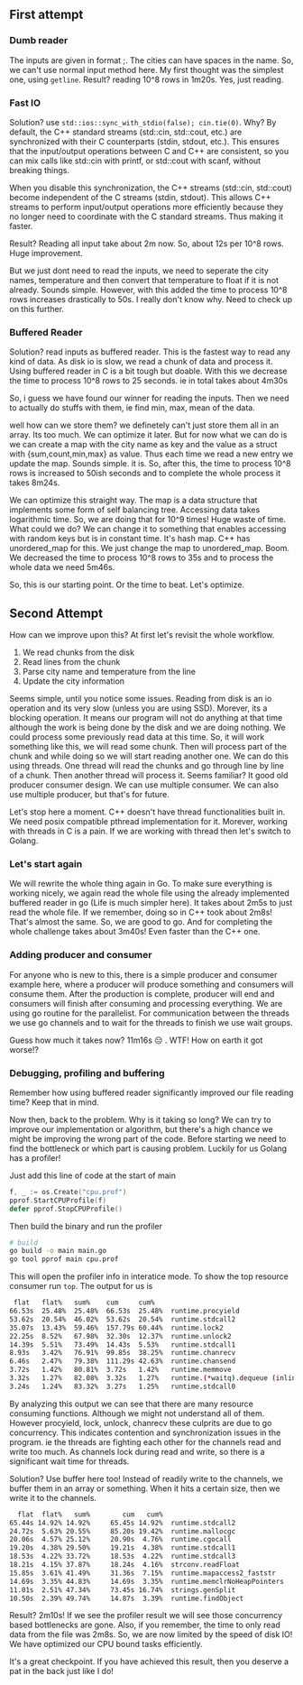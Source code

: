
## First attempt

### Dumb reader
The inputs are given in format <city>;<temp>. The cities can have spaces in the name. So, we can't use normal input method here. My first thought was the simplest one, using `getline`. Result? reading 10^8 rows in 1m20s. Yes, just reading. 

### Fast IO
Solution? use `std::ios::sync_with_stdio(false); cin.tie(0)`. Why?
By default, the C++ standard streams (std::cin, std::cout, etc.) are synchronized with their C counterparts (stdin, stdout, etc.). This ensures that the input/output operations between C and C++ are consistent, so you can mix calls like std::cin with printf, or std::cout with scanf, without breaking things.

When you disable this synchronization, the C++ streams (std::cin, std::cout) become independent of the C streams (stdin, stdout). This allows C++ streams to perform input/output operations more efficiently because they no longer need to coordinate with the C standard streams. Thus making it faster.

Result? Reading all input take about 2m now. So, about 12s per 10^8 rows. Huge improvement. 


But we just dont need to read the inputs, we need to seperate the city names, temperature and then convert that temperature to float if it is not already. Sounds simple. However, with this added the time to process 10^8 rows increases drastically to 50s. I really don't know why. Need to check up on this further. 

### Buffered Reader

Solution? read inputs as buffered reader. This is the fastest way to read any kind of data. As disk io is slow, we read a chunk of data and process it. Using buffered reader in C is a bit tough but doable. With this we decrease the time to process 10^8 rows to 25 seconds. ie in total takes about 4m30s

So, i guess we have found our winner for reading the inputs. Then we need to actually do stuffs with them, ie find min, max, mean of the data.

well how can we store them? we definetely can't just store them all in an array. Its too much. We can optimize it later. But for now what we can do is we can create a map with the city name as key and the value as a struct with {sum,count,min,max} as value. Thus each time we read a new entry we update the map. Sounds simple. it is. So, after this, the time to process 10^8 rows is increased to 50ish seconds and to complete the whole process it takes 8m24s. 

We can optimize this straight way. The map is a data structure that implements some form of self balancing tree. Accessing data takes logarithmic time. So, we are doing that for 10^9 times! Huge waste of time. What could we do? We can change it to something that enables accessing with random keys but is in constant time. It's hash map. C++ has unordered_map for this. We just change the map to unordered_map. Boom. We decreased the time to process 10^8 rows to 35s and to process the whole data we need 5m46s. 

So, this is our starting point. Or the time to beat. Let's optimize.



## Second Attempt
How can we improve upon this? At first let's revisit the whole workflow. 
1. We read chunks from the disk
1. Read lines from the chunk
1. Parse city name and temperature from the line
1. Update the city information

Seems simple, until you notice some issues. Reading from disk is an io operation and its very slow (unless you are using SSD). Morever, its a blocking operation. It means our program will not do anything at that time although the work is being done by the disk and we are doing nothing. We could process some previously read data at this time. So, it will work something like this, we will read some chunk. Then will process part of the chunk and while doing so we will start reading another one. We can do this using threads. One thread will read the chunks and go through line by line of a chunk. Then another thread will process it. Seems familiar? It good old producer consumer design. We can use multiple consumer. We can also use multiple producer, but that's for future. 

Let's stop here a moment. C++ doesn't have thread functionalities built in. We need posix compatible pthread implementation for it. Morever, working with threads in C is a pain. If we are working with thread then let's switch to Golang. 

### Let's start again
We will rewrite the whole thing again in Go. To make sure everything is working nicely, we again read the whole file using the already implemented buffered reader in go (Life is much simpler here). It takes about 2m5s to just read the whole file. If we remember, doing so in C++ took about 2m8s! That's almost the same. So, we are good to go. And for completing the whole challenge takes about 3m40s! Even faster than the C++ one.

### Adding producer and consumer
For anyone who is new to this, there is a simple producer and consumer example here, where a producer will produce something and consumers will consume them. After the production is complete, producer will end and consumers will finish after consuming and processing everything. We are using go routine for the parallelist. For communication between the threads we use go channels and to wait for the threads to finish we use wait groups. 

Guess how much it takes now? 11m16s 😑 . WTF! How on earth it got worse!?

### Debugging, profiling and buffering

Remember how using buffered reader significantly improved our file reading time? Keep that in mind. 

Now then, back to the problem. Why is it taking so long? We can try to improve our implementation or algorithm, but there's a high chance we might be improving the wrong part of the code. Before starting we need to find the bottleneck or which part is causing problem. Luckily for us Golang has a profiler! 

Just add this line of code at the start of main
```go
f, _ := os.Create("cpu.prof")
pprof.StartCPUProfile(f)
defer pprof.StopCPUProfile()
```
Then build the binary and run the profiler
```bash
# build
go build -o main main.go
go tool pprof main cpu.prof
```
This will open the profiler info in interatice mode. To show the top resource consumer run `top`. The output for us is
```bash
 flat   flat%   sum%    cum     cum%
66.53s  25.48%  25.48%  66.53s  25.48%  runtime.procyield
53.62s  20.54%  46.02%  53.62s  20.54%  runtime.stdcall2
35.07s  13.43%  59.46%  157.79s 60.44%  runtime.lock2
22.25s  8.52%   67.98%  32.30s  12.37%  runtime.unlock2
14.39s  5.51%   73.49%  14.43s  5.53%   runtime.stdcall1
8.93s   3.42%   76.91%  99.85s  38.25%  runtime.chanrecv
6.46s   2.47%   79.38%  111.29s 42.63%  runtime.chansend
3.72s   1.42%   80.81%  3.72s   1.42%   runtime.memmove
3.32s   1.27%   82.08%  3.32s   1.27%   runtime.(*waitq).dequeue (inline)
3.24s   1.24%   83.32%  3.27s   1.25%   runtime.stdcall0
```
By analyzing this output we can see that there are many resource consuming functions. Although we might not understand all of them. However procyield, lock, unlock, chanrecv these culprits are due to go concurrency. This indicates contention and synchronization issues in the program. ie the threads are fighting each other for the channels read and write too much. As channels lock during read and write, so there is a significant wait time for threads.

Solution? Use buffer here too! Instead of readily write to the channels, we buffer them in an array or something. When it hits a certain size, then we write it to the channels. 

```bash
  flat  flat%   sum%        cum   cum%
65.44s 14.92% 14.92%     65.45s 14.92%  runtime.stdcall2
24.72s  5.63% 20.55%     85.20s 19.42%  runtime.mallocgc
20.06s  4.57% 25.12%     20.90s  4.76%  runtime.cgocall
19.20s  4.38% 29.50%     19.21s  4.38%  runtime.stdcall1
18.53s  4.22% 33.72%     18.53s  4.22%  runtime.stdcall3
18.21s  4.15% 37.87%     18.24s  4.16%  strconv.readFloat
15.85s  3.61% 41.49%     31.36s  7.15%  runtime.mapaccess2_faststr
14.69s  3.35% 44.83%     14.69s  3.35%  runtime.memclrNoHeapPointers
11.01s  2.51% 47.34%     73.45s 16.74%  strings.genSplit
10.50s  2.39% 49.74%     14.87s  3.39%  runtime.findObject
```

Result? 2m10s! If we see the profiler result we will see those concurrency based bottlenecks are gone. Also, if you remember, the time to only read data from the file was 2m8s. So, we are now limited by the speed of disk IO! We have optimized our CPU bound tasks efficiently. 

It's a great checkpoint. If you have achieved this result, then you deserve a pat in the back just like I do! 
